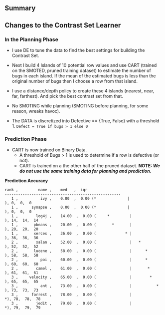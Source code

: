 ## Summary 


## Changes to the Contrast Set Learner

### In the Planning Phase

+ I use DE to tune the data to find the best settings for building the Contrast Set.

+ Next I build 4 Islands of 10 potential row values and use CART (trained on the SMOTED, pruned training dataset) to estimate the number of bugs in each island. If the mean of the estimated bugs is less than the original number of bugs then I choose a row from that island.
 - I use a distance/depth policy to create these 4 islands (nearest, near, far, farthest). And pick the best contrast set from that.

+ No SMOTING while planning (SMOTING before planning, for some reason, wreaks havoc).

+ The DATA is discretized into Defective == {True, False} with a threshold 1. ```Defect = True if bugs > 1 else 0```

### Prediction Phase
+ CART is now trained on Binary Data.
  - A threshold of Bugs > 1 is used to determine if a row is defective (or not).
  - CART is trained on a the other half of the pruned dataset. **NOTE: _**We do not use the same training data for planning and prediction.**_**



**Prediction Accuracy**

```
rank ,         name ,    med   ,  iqr
----------------------------------------------------
   1 ,          ivy ,    0.00  ,  0.00 (*              |              ), 0,  0,  0
   1 ,      synapse ,    0.00  ,  0.00 (*              |              ), 0,  0,  0
   1 ,        log4j ,    14.00  ,  0.00 (     *         |              ), 14,  14,  14
   1 ,       pbeans ,    20.00  ,  0.00 (       *       |              ), 20,  20,  20
   1 ,       xerces ,    36.00  ,  0.00 (             * |              ), 36,  36,  36
   2 ,        xalan ,    52.00  ,  0.00 (               |   *          ), 52,  52,  52
   2 ,       lucene ,    58.00  ,  0.00 (               |      *       ), 58,  58,  58
   2 ,          poi ,    60.00  ,  0.00 (               |      *       ), 60,  60,  60
   2 ,        camel ,    61.00  ,  0.00 (               |       *      ), 61,  61,  61
   3 ,     velocity ,    65.00  ,  0.00 (               |        *     ), 65,  65,  65
   3 ,          ant ,    73.00  ,  0.00 (               |           *  ), 73,  73,  73
   3 ,      forrest ,    78.00  ,  0.00 (               |             *), 78,  78,  78
   3 ,        jedit ,    79.00  ,  0.00 (               |             *), 79,  79,  79
```
